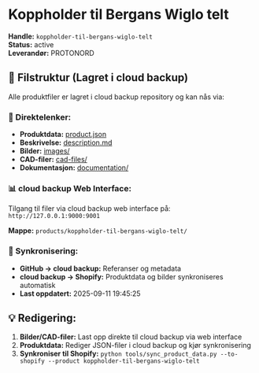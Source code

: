 # Koppholder til Bergans Wiglo telt

**Handle:** `koppholder-til-bergans-wiglo-telt`  
**Status:** active  
**Leverandør:** PROTONORD

## 📁 Filstruktur (Lagret i cloud backup)

Alle produktfiler er lagret i cloud backup repository og kan nås via:

### 🔗 Direktelenker:
- **Produktdata:** [product.json](http://127.0.0.1:9000/products/koppholder-til-bergans-wiglo-telt/product.json)
- **Beskrivelse:** [description.md](http://127.0.0.1:9000/products/koppholder-til-bergans-wiglo-telt/description.md)
- **Bilder:** [images/](http://127.0.0.1:9000/products/koppholder-til-bergans-wiglo-telt/images/)
- **CAD-filer:** [cad-files/](http://127.0.0.1:9000/products/koppholder-til-bergans-wiglo-telt/cad-files/)
- **Dokumentasjon:** [documentation/](http://127.0.0.1:9000/products/koppholder-til-bergans-wiglo-telt/documentation/)

### 📊 cloud backup Web Interface:
Tilgang til filer via cloud backup web interface på:
`http://127.0.0.1:9000:9001`

**Mappe:** `products/koppholder-til-bergans-wiglo-telt/`

### 🔄 Synkronisering:
- **GitHub → cloud backup:** Referanser og metadata
- **cloud backup → Shopify:** Produktdata og bilder synkroniseres automatisk
- **Last oppdatert:** 2025-09-11 19:45:25

## 💡 Redigering:
1. **Bilder/CAD-filer:** Last opp direkte til cloud backup via web interface
2. **Produktdata:** Rediger JSON-filer i cloud backup og kjør synkronisering
3. **Synkroniser til Shopify:** `python tools/sync_product_data.py --to-shopify --product koppholder-til-bergans-wiglo-telt`

